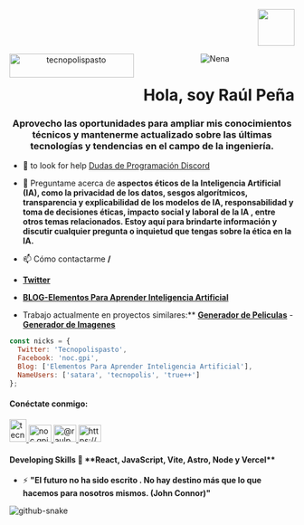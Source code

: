 <p align="right"> 
    <img src="https://user-images.githubusercontent.com/25549072/279246930-e9a2c7df-0d85-49b6-a603-0114b973ffd8.svg" width="65px" height="65px">
</p>
<p align="center"> 
    <img src="https://lustrous-swan-6d9f4a.netlify.app/_ipx/w_256,q_75/%2Ftecno.png?url=%2Ftecno.png&w=256&q=75" width="220px" height="42px" alt="tecnopolispasto" align="left"/>
    <img src="https://user-images.githubusercontent.com/25549072/279245606-0866dcf2-c4e8-4069-ad2b-7fc1066942a9.png" alt="Nena" />
</p>

<p align="right"> 
            <h1 align="right">Hola, soy Raúl Peña</h1> 
    </img>
</p>
<h3 align="center">Aprovecho las oportunidades para ampliar mis conocimientos técnicos y mantenerme actualizado sobre las últimas tecnologías y tendencias en el campo de la ingeniería.</h3>

- 🤝 to look for help [Dudas de Programación Discord](https://discord.com/)

- 💬 Preguntame acerca de **aspectos éticos de la Inteligencia Artificial (IA), como la privacidad de los datos, sesgos algorítmicos, transparencia y explicabilidad de los modelos de IA, responsabilidad y toma de decisiones éticas, impacto social y laboral de la IA , entre otros temas relacionados. Estoy aquí para brindarte información y discutir cualquier pregunta o inquietud que tengas sobre la ética en la IA.**

- 📫 Cómo contactarme **/**
- **[Twitter](https://twitter.com/Tecnopolispasto)**
- **[BLOG-Elementos Para Aprender Inteligencia Artificial](https://inteligenciaartificialtec.club.hotmart.com/login)**
- Trabajo actualmente en proyectos similares:** **[Generador de Peliculas]()** - **[Generador de Imagenes]()**

```javascript
const nicks = {
  Twitter: 'Tecnopolispasto',
  Facebook: 'noc.gpi',
  Blog: ['Elementos Para Aprender Inteligencia Artificial'],
  NameUsers: ['satara', 'tecnopolis', 'true++']
};
```

<h4 align="left">Conéctate conmigo:</h4>
<p align="left">
  <a href="https://twitter.com/tecnopolispasto" target="_blank" rel="noreferrer">
    <img src="https://raw.githubusercontent.com/rahuldkjain/github-profile-readme-generator/master/src/images/icons/Social/twitter.svg" 
      alt="tecnopolispasto" width="30px" height="40px />
  </a>
  <a href="https://www.facebook.com/noc.gpi/" target="_blank" rel="noreferrer">
    <img src="https://raw.githubusercontent.com/rahuldkjain/github-profile-readme-generator/master/src/images/icons/Social/facebook.svg" 
      alt="noc.gpi" height="30" width="40" />
  </a>
  <a href="https://www.youtube.com/@raulpena6420" target="_blank" rel="noreferrer">
    <img src="https://yt3.ggpht.com/ytc/AGIKgqOGb9UMMxN1pWUlGRA1L4Dh8Npzt9J-rVPskPosDA=s176-c-k-c0x00ffffff-no-rj" 
      alt="@raulpena6420" height="30" width="40" />
  </a> 
  <a href="https://discord.gg/https://discord.gg/r8n8udRM" target="_blank" rel="noreferrer">
    <img src="https://raw.githubusercontent.com/rahuldkjain/github-profile-readme-generator/master/src/images/icons/Social/discord.svg" 
      alt="https://discord.gg/r8n8udRM" height="30" width="40" />
  </a> 
</p>

<h4 align="left">Developing Skills 🌱 **React, JavaScript, Vite, Astro, Node y Vercel**</h4>

- ⚡ **"El futuro no ha sido escrito . No hay destino más que lo que hacemos para nosotros mismos. (John Connor)"**

<picture>
  <source media="(prefers-color-scheme: dark)" srcset="https://github.com/satara2358/satara2358/blob/output/github-contribution-grid-snake-dark.svg" />
  <source media="(prefers-color-scheme: light)" srcset="https://github.com/satara2358/satara2358/blob/output/github-contribution-grid-snake.svg" />
  <img alt="github-snake" src="github-snake.svg" />
</picture>
